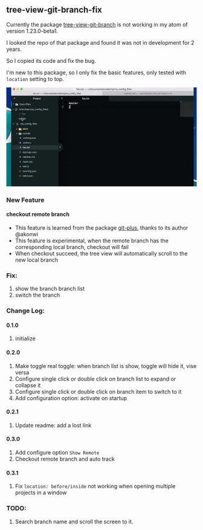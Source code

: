 ## tree-view-git-branch-fix

Currently the package [tree-view-git-branch](https://atom.io/packages/tree-view-git-branch) is not working in my atom of version 1.23.0-beta1.

I looked the repo of that package and found it was not in development for 2 years.

So I copied its code and fix the bug.

I'm new to this package, so I only fix the basic features, only tested with `location` setting to top.

![demo](https://raw.githubusercontent.com/yubaoquan/yubaoquan.github.io/master/images/tree-view-git-branch/tree-view-git-branch-min.gif)

### New Feature

#### checkout remote branch

- This feature is learned from the package [git-plus](https://atom.io/packages/git-plus), thanks to its author @akonwi
- This feature is experimental, when the remote branch has the corresponding local branch, checkout will fail
- When checkout succeed, the tree view will automatically scroll to the new local branch



### Fix:

1. show the branch branch list
2. switch the branch

### Change Log:

#### 0.1.0

1. initialize

#### 0.2.0

1. Make toggle real toggle: when branch list is show, toggle will hide it, vise versa
2. Configure single click or double click on branch list to expand or collapse it
2. Configure single click or double click on branch item to switch to it
3. Add configuration option: activate on startup

#### 0.2.1

1. Update readme: add a lost link

#### 0.3.0

1. Add configure option `Show Remote`
2. Checkout remote branch and auto track

#### 0.3.1

1. Fix `location: before/inside` not working when opening multiple projects in a window

### TODO:

1. Search branch name and scroll the screen to it.
